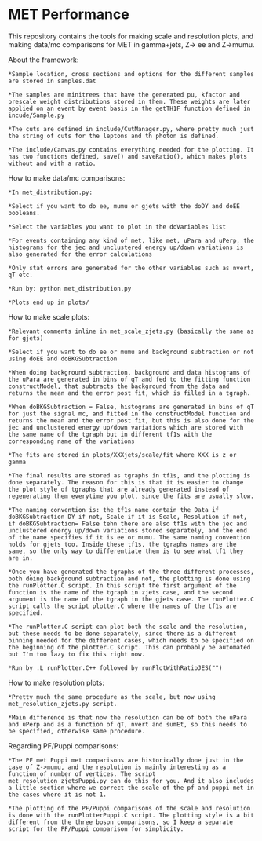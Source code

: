 # MET Performance
This repository contains the tools for making scale and resolution plots, and making data/mc comparisons for MET in gamma+jets, Z-> ee and Z->mumu.


About the framework:

    *Sample location, cross sections and options for the different samples are stored in samples.dat
    
    *The samples are minitrees that have the generated pu, kfactor and prescale weight distributions stored in them. These weights are later applied on an event by event basis in the getTH1F function defined in incude/Sample.py
    
    *The cuts are defined in include/CutManager.py, where pretty much just the string of cuts for the leptons and th photon is defined. 
    
    *The include/Canvas.py contains everything needed for the plotting. It has two functions defined, save() and saveRatio(), which makes plots without and with a ratio.

How to make data/mc comparisons:
    
    *In met_distribution.py:
    
    *Select if you want to do ee, mumu or gjets with the doDY and doEE booleans. 
    
    *Select the variables you want to plot in the doVariables list
    
    *For events containing any kind of met, like met, uPara and uPerp, the histograms for the jec and unclustered energy up/down variations is also generated for the error calculations

    *Only stat errors are generated for the other variables such as nvert, qT etc.
    
    *Run by: python met_distribution.py
    
    *Plots end up in plots/


How to make scale plots:
    
    *Relevant comments inline in met_scale_zjets.py (basically the same as for gjets)
    
    *Select if you want to do ee or mumu and background subtraction or not using doEE and doBKGSubtraction
    
    *When doing background subtraction, background and data histograms of the uPara are generated in bins of qT and fed to the fitting function constructModel, that subtracts the background from the data and returns the mean and the error post fit, which is filled in a tgraph. 
    
    *When doBKGSubtraction = False, histograms are generated in bins of qT for just the signal mc, and fitted in the constructModel function and returns the mean and the error post fit, but this is also done for the jec and unclustered energy up/down variations which are stored with the same name of the tgraph but in different tf1s with the corresponding name of the variations
    
    *The fits are stored in plots/XXXjets/scale/fit where XXX is z or gamma
    
    *The final results are stored as tgraphs in tf1s, and the plotting is done separately. The reason for this is that it is easier to change the plot style of tgraphs that are already generated instead of regenerating them everytime you plot, since the fits are usually slow. 
    
    *The naming convention is: the tf1s name contain the Data if doBKGSubtraction DY if not, Scale if it is Scale, Resolution if not, if doBKGSubtraction= False tehn there are also tf1s with the jec and unclustered energy up/down variations stored separately, and the end of the name specifies if it is ee or mumu. The same naming convention holds for gjets too. Inside these tf1s, the tgraphs names are the same, so the only way to differentiate them is to see what tf1 they are in.
    
    *Once you have generated the tgraphs of the three different processes, both doing background subtraction and not, the plotting is done using the runPlotter.C script. In this script the first argument of the function is the name of the tgraph in zjets case, and the second argument is the name of the tgraph in the gjets case. The runPlotter.C script calls the script plotter.C where the names of the tf1s are specified. 
    
    *The runPlotter.C script can plot both the scale and the resolution, but these needs to be done separately, since there is a different binning needed for the different cases, which needs to be specified on the beginning of the plotter.C script. This can probably be automated but I'm too lazy to fix this right now. 
    
    *Run by .L runPlotter.C++ followed by runPlotWithRatioJES("")
    

How to make resolution plots:
    
    *Pretty much the same procedure as the scale, but now using met_resolution_zjets.py script. 
    
    *Main difference is that now the resolution can be of both the uPara and uPerp and as a function of qT, nvert and sumEt, so this needs to be specified, otherwise same procedure.  

Regarding PF/Puppi comparisons:
    
    *The PF met Puppi met comparisons are historically done just in the case of Z->mumu, and the resolution is mainly interesting as a function of number of vertices. The script met_resolution_zjetsPuppi.py can do this for you. And it also includes a little section where we correct the scale of the pf and puppi met in the cases where it is not 1. 
    
    *The plotting of the PF/Puppi comparisons of the scale and resolution is done with the runPlotterPuppi.C script. The plotting style is a bit different from the three boson comparisons, so I keep a separate script for the PF/Puppi comparison for simplicity.  

































